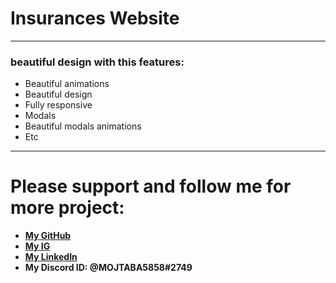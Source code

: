 # Insurances Website 
---
### beautiful design with this features:
- Beautiful animations
- Beautiful design
- Fully responsive
- Modals
- Beautiful modals animations
- Etc
---
# Please support and follow me for more project:
* __[My GitHub](https://github.com/dev-mojtaba/)__
* __[My IG](https://www.instagram.com/dev_mojtaba/)__
* __[My LinkedIn](https://www.linkedin.com/in/mojtaba-zebardast-b2192a23b/)__
* __My Discord ID: @MOJTABA5858#2749__
